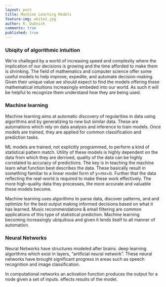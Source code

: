 ```yaml
---
layout: post
title: Machine Learning Models
feature-img: white1.jpg
author: R. Dubnick
comments: true
published: true
---
```



### Ubiqity of algorithmic intuition
We're challeged by a world of increasing speed and complexity where the  implication of our decisions is growing and the time afforded to make them is shrinking.  The field of mathematics and computer science offer some useful models to help improve, expedite, and automate decision-making.  Given their unique value we should expect to find the models offering these mathematical intuitions increasingly embeded into our world.  As such it will be helpful to recognize them understand how they are being used.

### Machine learning

Machine learning aims at automatic discovery of regularities in data using algorithms and by generalizing to new but similar data.  These are automations which rely on data analysis and inference to train models.  Once models are trained, they are applied for common classification and prediction tasks.

ML models are trained, not explicitly programmed, to perform a kind of statistical pattern match.   Utility of these models is highly dependent on the data from which they are derrived, quality of the data can be highly correlated to accuracy of predictions. The key is in teaching the machine learn what function best describes the data.  These basically result in something familiar to a linear model form of y=mx+b. Further that the data reflecting the real-world is required to make these work effectively.  The more high-quality data they processes, the more accurate and valuable these models become. 

Machine learning uses algorithms to parse data, discover patterns, and and optimize for the best output making informed decisions based on what it has learned.  Music recommendations & email filtering are common applications of this type of statistical prediction.  Machine learning becoming increasingly ubiquitous and given it lends itself to all manner of automation.

### Neural Networks
Neural Networks have structures modeled after brains. deep learning algorithms which exist in layers, “artificial neural network”.  These neural networks have brought significant progress in areas such as speech recognition and image classification.

In computational networks an activation function produces the output for a node given a set of inputs.  effects results of the model.

